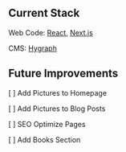## Current Stack
Web Code: [React](https://reactjs.org/), [Next.js](https://nextjs.org/)

CMS: [Hygraph](https://hygraph.com/)

## Future Improvements

[ ] Add Pictures to Homepage

[ ] Add Pictures to Blog Posts

[ ] SEO Optimize Pages

[ ] Add Books Section
